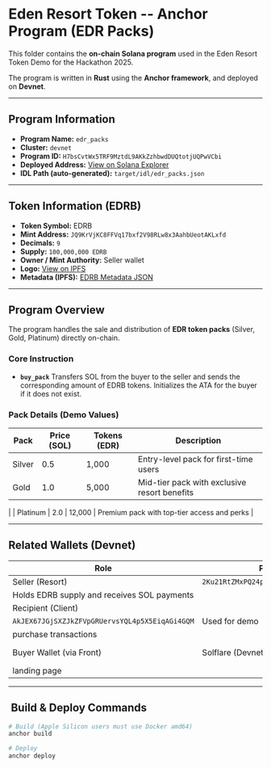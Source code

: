 # Eden Resort Token -- Anchor Program (EDR Packs)

This folder contains the **on-chain Solana program** used in the
Eden Resort Token Demo for the Hackathon 2025.

The program is written in **Rust** using the **Anchor
framework**, and deployed on **Devnet**.

---

##  Program Information

- **Program Name:** `edr_packs`
- **Cluster:** `devnet`
- **Program ID:** `H7bsCvtWx5TRF9MztdL9AKkZzhbwdDUQtotjUQPwVCbi`
- **Deployed Address:**
[View on Solana
Explorer](https://explorer.solana.com/address/H7bsCvtWx5TRF9MztdL9AKkZzhbwdDUQtotjUQPwVCbi?cluster=devnet)
- **IDL Path (auto-generated):** `target/idl/edr_packs.json`

---

##  Token Information (EDRB)

- **Token Symbol:** EDRB
- **Mint Address:** `JQ9KrVjKC8FFVq17bxf2V98RLw8x3AahbUeotAKLxfd`
- **Decimals:** `9`
- **Supply:** `100,000,000 EDRB`
- **Owner / Mint Authority:** Seller wallet
- **Logo:** [View on
IPFS](https://ipfs.io/ipfs/bafybeigep5kmo455mf77k332uic4guossykat424knnzk7yn2rzie2icha)
- **Metadata (IPFS):** [EDRB Metadata
JSON](https://ipfs.io/ipfs/bafkreib5o3awvf3w675xqayqewyqzfsqaesxrblm6ezokr5n2ngdg432ya)

---

##  Program Overview

The program handles the sale and distribution of **EDR token packs**
(Silver, Gold, Platinum) directly on-chain.

### Core Instruction
- **`buy_pack`**
Transfers SOL from the buyer to the seller and sends the corresponding
amount of EDRB tokens.
Initializes the ATA for the buyer if it does not exist.

### Pack Details (Demo Values)
| Pack | Price (SOL) | Tokens (EDR) | Description |
|------|-------------|---------------|--------------|
| Silver | 0.5 | 1,000 | Entry-level pack for first-time users |
| Gold | 1.0 | 5,000 | Mid-tier pack with exclusive resort benefits
|
| Platinum | 2.0 | 12,000 | Premium pack with top-tier access and
perks |

---

##  Related Wallets (Devnet)

| Role | Public Address | Description |
|------|----------------|--------------|
| Seller (Resort) | `2Ku21RtZMxPQ24pVDmm4VkZ5oVbV8yE52V4pz8zTn4` |
Holds EDRB supply and receives SOL payments |
| Recipient (Client) |
`AkJEX67JGjSXZJkZFVpGRUervsYQL4p5X5EiqAGi4GQM` | Used for demo
purchase transactions |
| Buyer Wallet (via Front) | Solflare (Devnet) | Connected from the
landing page |

---

## ️ Build & Deploy Commands

```bash
# Build (Apple Silicon users must use Docker amd64)
anchor build

# Deploy
anchor deploy

